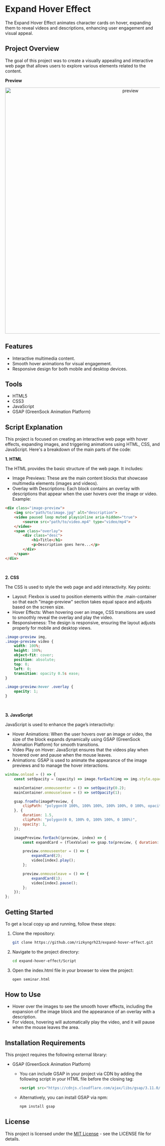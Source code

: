 # Expand Hover Effect

The Expand Hover Effect animates character cards on hover, expanding them to reveal videos and descriptions, enhancing user engagement and visual appeal. 

## Project Overview
The goal of this project was to create a visually appealing and interactive web page that allows users to explore various elements related to the content.

**Preview**
   <div align="center">
      <img src="https://github.com/user-attachments/assets/34c5d66a-e014-4c4d-b827-2eae21748139" alt="preview" width="800" />
   </div>




## Features
- Interactive multimedia content.
- Smooth hover animations for visual engagement.
- Responsive design for both mobile and desktop devices.

## Tools
- HTML5
- CSS3
- JavaScript
- GSAP (GreenSock Animation Platform)

## Script Explanation
This project is focused on creating an interactive web page with hover effects, expanding images, and triggering animations using HTML, CSS, and JavaScript. Here's a breakdown of the main parts of the code:

**1. HTML**

The HTML provides the basic structure of the web page. It includes:
   - Image Previews: These are the main content blocks that showcase multimedia elements (images and videos).
   - Overlay with Descriptions: Each block contains an overlay with descriptions that appear when the user hovers over the image or video.
Example:

```html
<div class="image-preview">
    <img src="path/to/image.jpg" alt="description">
    <video paused loop muted playsinline aria-hidden="true">
        <source src="path/to/video.mp4" type="video/mp4">
    </video>
    <span class="overlay">
        <div class="desc">
            <h1>Title</h1>
            <p>Description goes here...</p>
        </div>
    </span>
</div>
```
<br>

**2. CSS**

The CSS is used to style the web page and add interactivity. Key points:

   - Layout: Flexbox is used to position elements within the .main-container so that each "image-preview" section takes equal space and adjusts based on the screen size.
   - Hover Effects: When hovering over an image, CSS transitions are used to smoothly reveal the overlay and play the video.
   - Responsiveness: The design is responsive, ensuring the layout adjusts properly for mobile and desktop views.

```CSS
.image-preview img, 
.image-preview video {
    width: 100%;
    height: 100%;
    object-fit: cover; 
    position: absolute;
    top: 0;
    left: 0;
    transition: opacity 0.5s ease; 
}

.image-preview:hover .overlay {
    opacity: 1;
}
```
<br>

**3. JavaScript**

JavaScript is used to enhance the page’s interactivity:

   - Hover Animations: When the user hovers over an image or video, the size of the block expands dynamically using GSAP (GreenSock Animation Platform) for smooth transitions.
   - Video Play on Hover: JavaScript ensures that the videos play when hovered over and pause when the mouse leaves.
   - Animations: GSAP is used to animate the appearance of the image previews and to manage the hover interactions.

```JavaScript
window.onload = () => {
    const setOpacity = (opacity) => image.forEach(img => img.style.opacity = opacity);

    mainContainer.onmouseenter = () => setOpacity(0.2);
    mainContainer.onmouseleave = () => setOpacity(1);

    gsap.fromTo(imagePreview, {
        clipPath: "polygon(0 100%, 100% 100%, 100% 100%, 0 100%, opacity: 0)",
    }, {
        duration: 1.5,
        clipPath: "polygon(0 0, 100% 0, 100% 100%, 0 100%)",
        opacity: 1,
    });

    imagePreview.forEach((preview, index) => {
        const expandCard = (flexValue) => gsap.to(preview, { duration: 0.1, flex: flexValue });

        preview.onmouseenter = () => {
            expandCard(2);
            video[index].play();
        };

        preview.onmouseleave = () => {
            expandCard(1);
            video[index].pause();
        };
    });
};

```

## Getting Started
To get a local copy up and running, follow these steps:

1. Clone the repository:
   ```bash
   git clone https://github.com/rizkyngrh23/expand-hover-effect.git

2. Navigate to the project directory:
   ```bash
   cd expand-hover-effect/Script
3. Open the index.html file in your browser to view the project:
   ```bash
   open seminar.html

## How to Use
- Hover over the images to see the smooth hover effects, including the expansion of the image block and the appearance of an overlay with a description.
- For videos, hovering will automatically play the video, and it will pause when the mouse leaves the area.

## Installation Requirements
This project requires the following external library:
   - GSAP (GreenSock Animation Platform)
     
     - You can include GSAP in your project via CDN by adding the following script in your HTML file before the closing </body> tag:
       ```html
       <script src="https://cdnjs.cloudflare.com/ajax/libs/gsap/3.11.0/gsap.min.js"></script>
       ```
     - Alternatively, you can install GSAP via npm:
       ```bash
       npm install gsap
       ```
## License
This project is licensed under the [MIT License](LICENSE) - see the LICENSE file for details.
